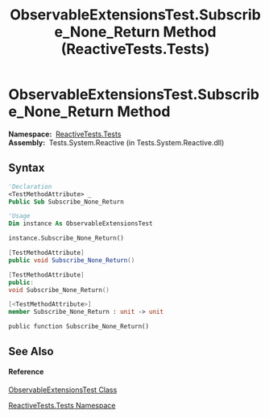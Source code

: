 ﻿---
title: ObservableExtensionsTest.Subscribe_None_Return Method  (ReactiveTests.Tests)
TOCTitle: Subscribe_None_Return Method
ms:assetid: M:ReactiveTests.Tests.ObservableExtensionsTest.Subscribe_None_Return
ms:mtpsurl: https://msdn.microsoft.com/en-us/library/reactivetests.tests.observableextensionstest.subscribe_none_return(v=VS.103)
ms:contentKeyID: 36619460
ms.date: 06/28/2011
mtps_version: v=VS.103
f1_keywords:
- ReactiveTests.Tests.ObservableExtensionsTest.Subscribe_None_Return
dev_langs:
- CSharp
- JScript
- VB
- FSharp
- c++
---

# ObservableExtensionsTest.Subscribe\_None\_Return Method

**Namespace:**  [ReactiveTests.Tests](hh289046\(v=vs.103\).md)  
**Assembly:**  Tests.System.Reactive (in Tests.System.Reactive.dll)

## Syntax

``` vb
'Declaration
<TestMethodAttribute> _
Public Sub Subscribe_None_Return
```

``` vb
'Usage
Dim instance As ObservableExtensionsTest

instance.Subscribe_None_Return()
```

``` csharp
[TestMethodAttribute]
public void Subscribe_None_Return()
```

``` c++
[TestMethodAttribute]
public:
void Subscribe_None_Return()
```

``` fsharp
[<TestMethodAttribute>]
member Subscribe_None_Return : unit -> unit 
```

``` jscript
public function Subscribe_None_Return()
```

## See Also

#### Reference

[ObservableExtensionsTest Class](hh303793\(v=vs.103\).md)

[ReactiveTests.Tests Namespace](hh289046\(v=vs.103\).md)

